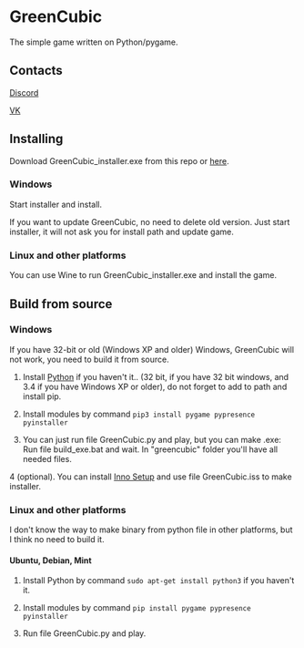 # GreenCubic

The simple game written on Python/pygame.

## Contacts

[Discord](https://discord.gg/SwWweGb)

[VK](https://vk.com/greencubic)

## Installing

Download GreenCubic_installer.exe from this repo or [here](https://oleg4260.itch.io/greencubic).

### Windows

Start installer and install.

If you want to update GreenCubic, no need to delete old version. Just start installer, it will not ask you for install path and update game.

### Linux and other platforms

You can use Wine to run GreenCubic_installer.exe and install the game.

## Build from source

### Windows

If you have 32-bit or old (Windows XP and older) Windows, GreenCubic will not work, you need to build it from source.

1. Install [Python](python.org) if you haven't it.. (32 bit, if you have 32 bit windows, and 3.4 if you have Windows XP or older), do not forget to add to path and install pip.

2. Install modules by command `pip3 install pygame pypresence pyinstaller`

3. You can just run file GreenCubic.py and play, but you can make .exe: Run file build_exe.bat and wait. In "greencubic" folder you'll have all needed files.

4 (optional). You can install [Inno Setup](https://www.jrsoftware.org/isinfo.php) and use file GreenCubic.iss to make installer.

### Linux and other platforms

I don't know the way to make binary from python file in other platforms, but I think no need to build it.

#### Ubuntu, Debian, Mint

1. Install Python by command `sudo apt-get install python3` if you haven't it.

2. Install modules by command `pip install pygame pypresence pyinstaller`

3. Run file GreenCubic.py and play.
